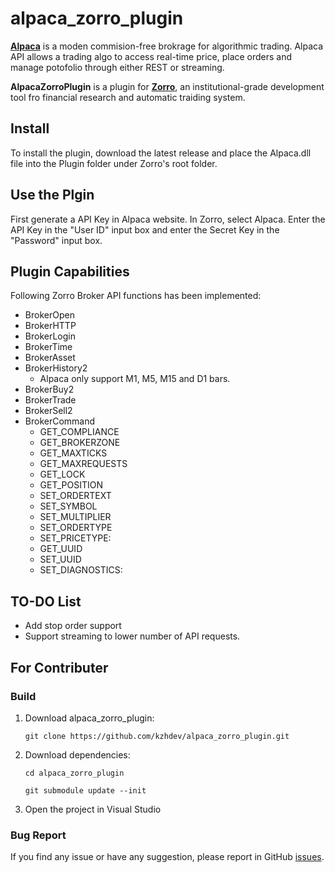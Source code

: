 # alpaca_zorro_plugin

**[Alpaca](http://alpaca.markets)** is a moden commision-free brokrage for algorithmic trading. Alpaca API allows a trading algo to access real-time price, place orders and manage potofolio through either REST or streaming.

**AlpacaZorroPlugin** is a plugin for **[Zorro](https://zorro-project.com/)**, an institutional-grade development tool fro financial research and automatic traiding system.

## Install
To install the plugin, download the latest release and place the Alpaca.dll file into the Plugin folder under Zorro's root folder.

## Use the Plgin
First generate a API Key in Alpaca website. In Zorro, select Alpaca. Enter the API Key in the "User ID" input box and enter the Secret Key in the "Password" input box.

## Plugin Capabilities
Following Zorro Broker API functions has been implemented:
* BrokerOpen
* BrokerHTTP
* BrokerLogin
* BrokerTime
* BrokerAsset
* BrokerHistory2
   * Alpaca only support M1, M5, M15 and D1 bars.
* BrokerBuy2
* BrokerTrade
* BrokerSell2
* BrokerCommand
   * GET_COMPLIANCE
   * GET_BROKERZONE
   * GET_MAXTICKS
   * GET_MAXREQUESTS
   * GET_LOCK
   * GET_POSITION
   * SET_ORDERTEXT
   * SET_SYMBOL
   * SET_MULTIPLIER
   * SET_ORDERTYPE
   * SET_PRICETYPE:
   * GET_UUID
   * SET_UUID
   * SET_DIAGNOSTICS:

## TO-DO List
* Add stop order support
* Support streaming to lower number of API requests.

## For Contributer
### Build
1. Download alpaca_zorro_plugin:

   ```git clone https://github.com/kzhdev/alpaca_zorro_plugin.git```
1. Download dependencies:

   ```cd alpaca_zorro_plugin```
   
   ```git submodule update --init```
1. Open the project in Visual Studio
### Bug Report
If you find any issue or have any suggestion, please report in GitHub [issues](https://github.com/kzhdev/alpaca_zorro_plugin/issues).